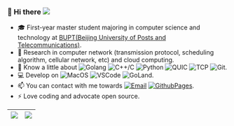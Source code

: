 ### 👋 Hi there ![](https://visitor-badge.glitch.me/badge?page_id=DrakenLibra.DrakenLibra)

<!--
**DrakenLibra/DrakenLibra** is a ✨ _special_ ✨ repository because its `README.md` (this file) appears on your GitHub profile.

Here are some ideas to get you started:

- 🔭 I’m currently working on ...
- 🌱 I’m currently learning ...
- 👯 I’m looking to collaborate on ...
- 🤔 I’m looking for help with ...
- 💬 Ask me about ...
- 📫 How to reach me: ...
- 😄 Pronouns: ...
- ⚡ Fun fact: ...
-->

* 🎓 First-year master student majoring in computer science and technology at [BUPT(Beijing University of Posts and Telecommunications)](https://www.bupt.edu.cn/).  
* 🌱 Research in computer network (transmission protocol, scheduling algorithm, cellular network, etc) and cloud computing.  
* 🔭 Know a little about ![Golang](https://img.shields.io/badge/Golang-gray?logo=GO)  ![C++/C](https://img.shields.io/badge/C++/C-gray?logo=cplusplus)  ![Python](https://img.shields.io/badge/Python-gray?logo=python)  ![QUIC](https://img.shields.io/badge/QUIC-gray?logo=countingworkspro)  ![TCP](https://img.shields.io/badge/TCP-gray?logo=countingworkspro)  ![Git](https://img.shields.io/badge/Git-gray?logo=git).  
* 💻 Develop on ![MacOS](https://img.shields.io/badge/Macbook-M1-orange?logo=apple)  ![VSCode](https://img.shields.io/badge/Visual_Studio_Code-black?logo=visualstudiocode)  ![GoLand](https://img.shields.io/badge/GoLand-black?logo=goland).  
* 📫 You can contact with me towards [![Email](https://img.shields.io/badge/Email-zshadowest@gmail.com-gray?logo=gmail&style=social&color=gray)](mailto:zshadowest@gmail.com)  [![GithubPages](https://img.shields.io/badge/Blog-DrakenLibra.github.io-gray?logo=githubpages&style=social&color=gray)](https://drakenlibra.github.io/).  
* ⚡ Love coding and advocate open source.  

| <a href="https://github.com/DrakenLibra"><img align="center" src="https://github-readme-stats-rose-eta-31.vercel.app/api?username=DrakenLibra&count_private=true&show_icons=true&include_all_commits=true&theme=buefy&hide_border=true" /></a> | <a href="https://github.com/DrakenLibra"><img align="center" src="https://github-readme-stats-rose-eta-31.vercel.app/api/top-langs/?username=DrakenLibra&layout=compact&theme=buefy&hide_border=true&count_private=true" /></a> |
| ------------- | ------------- |
